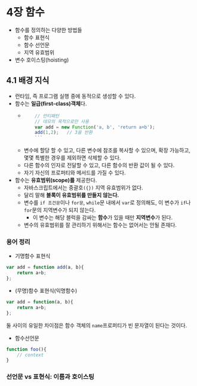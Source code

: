 # 4장 함수
+ 함수를 정의하는 다양한 방법들
    - 함수 표현식
    - 함수 선언문
    + 지역 유효범위
+ 변수 호이스팅(hoisting)

## 4.1 배경 지식
+ 런타임, 즉 프로그램 실행 중에 동적으로 생성할 수 있다.
+ 함수는 **일급(first-class)객체**다.
    - ```js
          // 안티패턴
          // 데모의 목적으로만 사용
          var add = new Function('a, b', 'return a+b');
          add(1,2);   // 3을 반환
          ```
    - 변수에 할당 할 수 있고, 다른 변수에 참조를 복사할 수 있으며, 확장 가능하고, 몇몇 특별한 경우를 제외하면 삭제할 수 있다.
    - 다른 함수의 인자로 전달할 수 있고, 다른 함수의 반환 값이 될 수 있다.
    - 자기 자신의 프로퍼티와 메서드를 가질 수 있다.
+ 함수는 **유효범위(scope)를** 제공한다.
    - 자바스크립트에서는 중괄호``({})`` 지역 유효범위가 없다.
    - 달리 말해 **블록이 유효범위를 만들지 않는다.**
    - 변수를 ``if 조건문``이나 ``for문``, ``while``문 내에서 ``var``로 정의해도, 이 변수가 ``if``나 ``for``문의 지역변수가 되지 않는다.
        + 이 변수는 해당 블럭을 감싸는 **함수**가 있을 때만 **지역변수**가 된다.
    - 변수의 유효범위를 잘 관리하기 위해서는 함수는 없어서는 안될 존재다.

### 용어 정리

+ 기명함수 표현식
```js
var add = function add(a, b){
    return a+b;
};
```

+ (무명)함수 표현식(익명함수)
```js
var add = function(a, b){
    return a+b;
};
```

둘 사이의 유일한 차이점은 함수 객체의 ``name``프로퍼티가 빈 문자열이 된다는 것이다.

+ 함수선언문
```js
function foo(){
    // context
}
```

### 선언문 vs 표현식: 이름과 호이스팅
